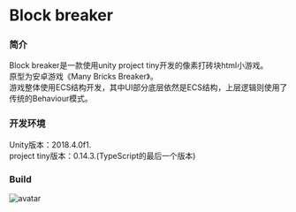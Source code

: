 # Block breaker

### 简介  
Block breaker是一款使用unity project tiny开发的像素打砖块html小游戏。  
原型为安卓游戏《Many Bricks Breaker》。  
游戏整体使用ECS结构开发，其中UI部分底层依然是ECS结构，上层逻辑则使用了传统的Behaviour模式。  

### 开发环境
Unity版本：2018.4.0f1.   
project tiny版本：0.14.3.(TypeScript的最后一个版本)  

### Build
![avatar](http://wuchuanjue.github.io/BB/index.png)



